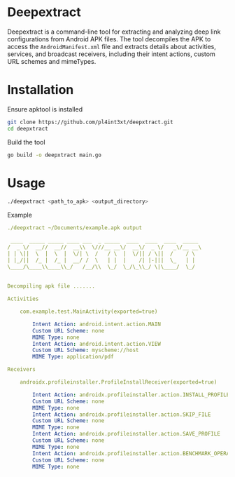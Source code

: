 # Deepextract
Deepextract is a command-line tool for extracting and analyzing deep link configurations from Android APK files. 
The tool decompiles the APK to access the `AndroidManifest.xml` file and extracts details about activities, services, and broadcast receivers, 
including their intent actions, custom URL schemes and mimeTypes.

# Installation
Ensure apktool is installed
```bash
git clone https://github.com/pl4int3xt/deepxtract.git
cd deepxtract
```
Build the tool

```bash
go build -o deepxtract main.go
```

# Usage
```bash
./deepxtract <path_to_apk> <output_directory>
```
Example
```yaml
./deepxtract ~/Documents/example.apk output

 ____  _____ _____ ____ ___  _ _____  ____  ____  ____  _____ 
/  _ \/  __//  __//  __\\  \///__ __\/  __\/  _ \/   _\/__ __\
| | \||  \  |  \  |  \/| \  /   / \  |  \/|| / \||  /    / \  
| |_/||  /_ |  /_ |  __/ /  \   | |  |    /| |-|||  \_   | |  
\____/\____\\____\\_/   /__/\\  \_/  \_/\_\\_/ \|\____/  \_/  
                                                                              
    
Decompiling apk file ....... 

Activities 

    com.example.test.MainActivity(exported=true) 

        Intent Action: android.intent.action.MAIN
        Custom URL Scheme: none
        MIME Type: none
        Intent Action: android.intent.action.VIEW
        Custom URL Scheme: myscheme://host
        MIME Type: application/pdf

Receivers 

    androidx.profileinstaller.ProfileInstallReceiver(exported=true) 

        Intent Action: androidx.profileinstaller.action.INSTALL_PROFILE
        Custom URL Scheme: none
        MIME Type: none
        Intent Action: androidx.profileinstaller.action.SKIP_FILE
        Custom URL Scheme: none
        MIME Type: none
        Intent Action: androidx.profileinstaller.action.SAVE_PROFILE
        Custom URL Scheme: none
        MIME Type: none
        Intent Action: androidx.profileinstaller.action.BENCHMARK_OPERATION
        Custom URL Scheme: none
        MIME Type: none
```
